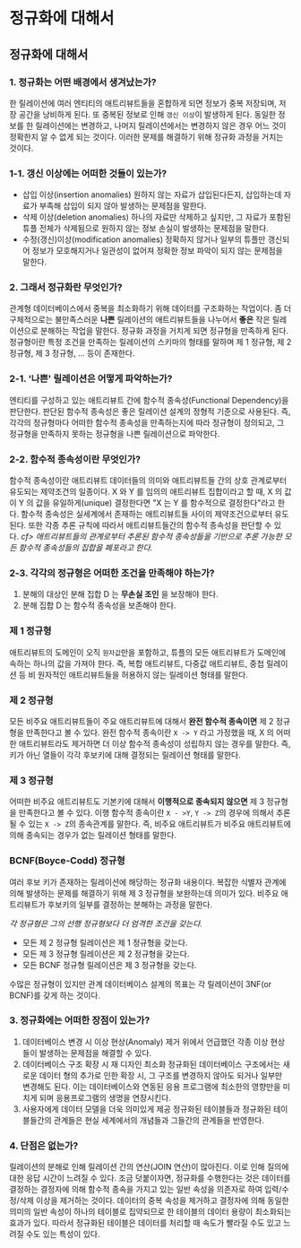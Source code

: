 # 정규화에 대해서

## **정규화에 대해서**

### **1. 정규화는 어떤 배경에서 생겨났는가?**

한 릴레이션에 여러 엔티티의 애트리뷰트들을 혼합하게 되면 정보가 중복 저장되며, 저장 공간을 낭비하게 된다. 또 중복된 정보로 인해 `갱신 이상`이 발생하게 된다. 동일한 정보를 한 릴레이션에는 변경하고, 나머지 릴레이션에서는 변경하지 않은 경우 어느 것이 정확한지 알 수 없게 되는 것이다. 이러한 문제를 해결하기 위해 정규화 과정을 거치는 것이다.

### **1-1. 갱신 이상에는 어떠한 것들이 있는가?**

- 삽입 이상(insertion anomalies) 원하지 않는 자료가 삽입된다든지, 삽입하는데 자료가 부족해 삽입이 되지 않아 발생하는 문제점을 말한다.
- 삭제 이상(deletion anomalies) 하나의 자료만 삭제하고 싶지만, 그 자료가 포함된 튜플 전체가 삭제됨으로 원하지 않는 정보 손실이 발생하는 문제점을 말한다.
- 수정(갱신)이상(modification anomalies) 정확하지 않거나 일부의 튜플만 갱신되어 정보가 모호해지거나 일관성이 없어져 정확한 정보 파악이 되지 않는 문제점을 말한다.

### **2. 그래서 정규화란 무엇인가?**

관계형 데이터베이스에서 중복을 최소화하기 위해 데이터를 구조화하는 작업이다. 좀 더 구체적으로는 불만족스러운 **나쁜** 릴레이션의 애트리뷰트들을 나누어서 **좋은** 작은 릴레이션으로 분해하는 작업을 말한다. 정규화 과정을 거치게 되면 정규형을 만족하게 된다. 정규형이란 특정 조건을 만족하는 릴레이션의 스키마의 형태를 말하며 제 1 정규형, 제 2 정규형, 제 3 정규형, … 등이 존재한다.

### **2-1. ‘나쁜' 릴레이션은 어떻게 파악하는가?**

엔티티를 구성하고 있는 애트리뷰트 간에 함수적 종속성(Functional Dependency)을 판단한다. 판단된 함수적 종속성은 좋은 릴레이션 설계의 정형적 기준으로 사용된다. 즉, 각각의 정규형마다 어떠한 함수적 종속성을 만족하는지에 따라 정규형이 정의되고, 그 정규형을 만족하지 못하는 정규형을 나쁜 릴레이션으로 파악한다.

### **2-2. 함수적 종속성이란 무엇인가?**

함수적 종속성이란 애트리뷰트 데이터들의 의미와 애트리뷰트들 간의 상호 관계로부터 유도되는 제약조건의 일종이다. X 와 Y 를 임의의 애트리뷰트 집합이라고 할 때, X 의 값이 Y 의 값을 유일하게(unique) 결정한다면 "X 는 Y 를 함수적으로 결정한다"라고 한다. 함수적 종속성은 실세계에서 존재하는 애트리뷰트들 사이의 제약조건으로부터 유도된다. 또한 각종 추론 규칙에 따라서 애트리뷰트들간의 함수적 종속성을 판단할 수 있다. *cf> 애트리뷰트들의 관계로부터 추론된 함수적 종속성들을 기반으로 추론 가능한 모든 함수적 종속성들의 집합을 폐포라고 한다.*

### **2-3. 각각의 정규형은 어떠한 조건을 만족해야 하는가?**

1. 분해의 대상인 분해 집합 D 는 **무손실 조인** 을 보장해야 한다.
2. 분해 집합 D 는 함수적 종속성을 보존해야 한다.

### **제 1 정규형**

애트리뷰트의 도메인이 오직 `원자값`만을 포함하고, 튜플의 모든 애트리뷰트가 도메인에 속하는 하나의 값을 가져야 한다. 즉, 복합 애트리뷰트, 다중값 애트리뷰트, 중첩 릴레이션 등 비 원자적인 애트리뷰트들을 허용하지 않는 릴레이션 형태를 말한다.

### **제 2 정규형**

모든 비주요 애트리뷰트들이 주요 애트리뷰트에 대해서 **완전 함수적 종속이면** 제 2 정규형을 만족한다고 볼 수 있다. 완전 함수적 종속이란 `X -> Y` 라고 가정했을 때, X 의 어떠한 애트리뷰트라도 제거하면 더 이상 함수적 종속성이 성립하지 않는 경우를 말한다. 즉, 키가 아닌 열들이 각각 후보키에 대해 결정되는 릴레이션 형태를 말한다.

### **제 3 정규형**

어떠한 비주요 애트리뷰트도 기본키에 대해서 **이행적으로 종속되지 않으면** 제 3 정규형을 만족한다고 볼 수 있다. 이행 함수적 종속이란 `X - >Y`, `Y -> Z`의 경우에 의해서 추론될 수 있는 `X -> Z`의 종속관계를 말한다. 즉, 비주요 애트리뷰트가 비주요 애트리뷰트에 의해 종속되는 경우가 없는 릴레이션 형태를 말한다.

### **BCNF(Boyce-Codd) 정규형**

여러 후보 키가 존재하는 릴레이션에 해당하는 정규화 내용이다. 복잡한 식별자 관계에 의해 발생하는 문제를 해결하기 위해 제 3 정규형을 보완하는데 의미가 있다. 비주요 애트리뷰트가 후보키의 일부를 결정하는 분해하는 과정을 말한다.

_각 정규형은 그의 선행 정규형보다 더 엄격한 조건을 갖는다._

- 모든 제 2 정규형 릴레이션은 제 1 정규형을 갖는다.
- 모든 제 3 정규형 릴레이션은 제 2 정규형을 갖는다.
- 모든 BCNF 정규형 릴레이션은 제 3 정규형을 갖는다.

수많은 정규형이 있지만 관계 데이터베이스 설계의 목표는 각 릴레이션이 3NF(or BCNF)를 갖게 하는 것이다.

### **3. 정규화에는 어떠한 장점이 있는가?**

1. 데이터베이스 변경 시 이상 현상(Anomaly) 제거 위에서 언급했던 각종 이상 현상들이 발생하는 문제점을 해결할 수 있다.
2. 데이터베이스 구조 확장 시 재 디자인 최소화 정규화된 데이터베이스 구조에서는 새로운 데이터 형의 추가로 인한 확장 시, 그 구조를 변경하지 않아도 되거나 일부만 변경해도 된다. 이는 데이터베이스와 연동된 응용 프로그램에 최소한의 영향만을 미치게 되며 응용프로그램의 생명을 연장시킨다.
3. 사용자에게 데이터 모델을 더욱 의미있게 제공 정규화된 테이블들과 정규화된 테이블들간의 관계들은 현실 세계에서의 개념들과 그들간의 관계들을 반영한다.

### **4. 단점은 없는가?**

릴레이션의 분해로 인해 릴레이션 간의 연산(JOIN 연산)이 많아진다. 이로 인해 질의에 대한 응답 시간이 느려질 수 있다. 조금 덧붙이자면, 정규화를 수행한다는 것은 데이터를 결정하는 결정자에 의해 함수적 종속을 가지고 있는 일반 속성을 의존자로 하여 입력/수정/삭제 이상을 제거하는 것이다. 데이터의 중복 속성을 제거하고 결정자에 의해 동일한 의미의 일반 속성이 하나의 테이블로 집약되므로 한 테이블의 데이터 용량이 최소화되는 효과가 있다. 따라서 정규화된 테이블은 데이터를 처리할 때 속도가 빨라질 수도 있고 느려질 수도 있는 특성이 있다.

